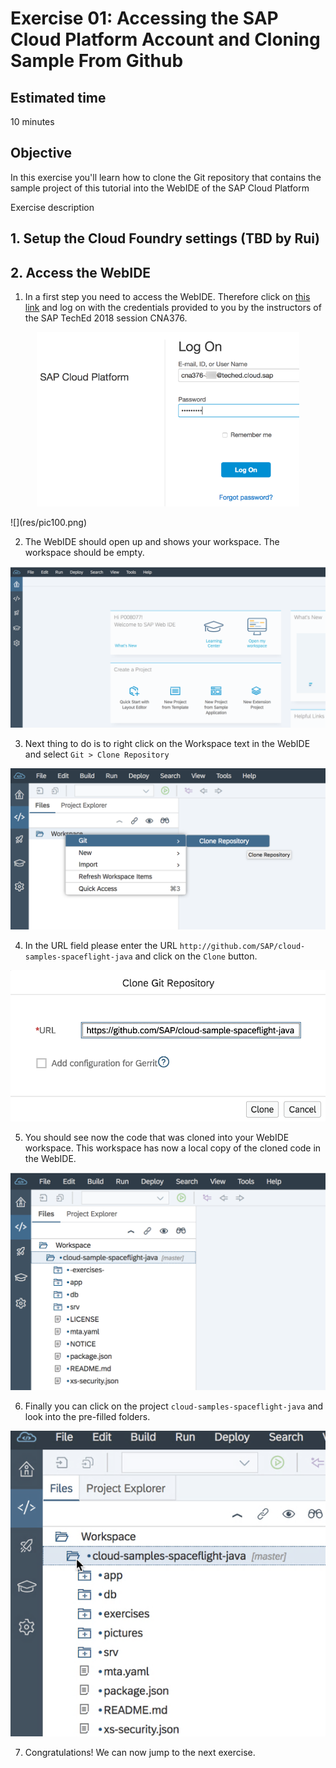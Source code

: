 # Exercise 01: Accessing the SAP Cloud Platform Account and Cloning Sample From Github

## Estimated time

10 minutes

## Objective

In this exercise you'll learn how to clone the Git repository that contains the sample project of this tutorial into the WebIDE of the SAP Cloud Platform

 Exercise description


## 1. Setup the Cloud Foundry settings (TBD by Rui)

## 2. Access the WebIDE

1. In a first step you need to access the WebIDE. Therefore click on [this link](https://webide.sap.com/xxx) and log on with the credentials provided to you by the instructors of the SAP TechEd 2018 session CNA376.
<p align="center"><img width="420" src="res/pic100.png" alt="Log on screen"> </p>
![](res/pic100.png)

2. The WebIDE should open up and shows your workspace. The workspace should be empty.

![WebIDE workspace](res/pic102.png)

3. Next thing to do is to right click on the Workspace text in the WebIDE and select `Git > Clone Repository `

![Git clone](res/pic104.png)

4. In the URL field please enter the URL `http://github.com/SAP/cloud-samples-spaceflight-java` and click on the `Clone` button.

![Enter github URL](res/pic105.png)

5. You should see now the code that was cloned into your WebIDE workspace. This workspace has now a local copy of the cloned code in the WebIDE.

![Log on screen](res/pic106.png)

6. Finally you can click on the project `cloud-samples-spaceflight-java` and look into the pre-filled folders.

![Log on screen](pic106.png)

7. Congratulations! We can now jump to the next exercise.
